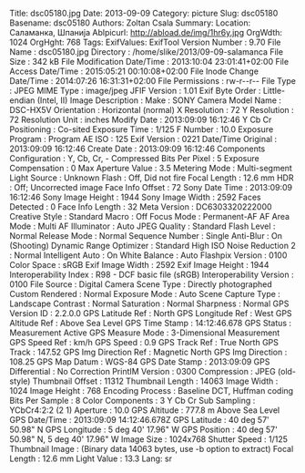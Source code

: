 Title: dsc05180.jpg
Date: 2013-09-09
Category: picture
Slug: dsc05180
Basename: dsc05180
Authors: Zoltan Csala
Summary:
Location: Саламанка, Шпанија
Ablpicurl: http://abload.de/img/1hr6y.jpg
OrgWdth: 1024
OrgHght: 768
Tags:
ExifValues: ExifTool Version Number : 9.70
            File Name : dsc05180.jpg
            Directory : /home/slike/2013/09-09-salamanca
            File Size : 342 kB
            File Modification Date/Time : 2013:10:04 23:01:41+02:00
            File Access Date/Time : 2015:05:21 00:10:08+02:00
            File Inode Change Date/Time : 2014:07:26 16:31:31+02:00
            File Permissions : rw-r--r--
            File Type : JPEG
            MIME Type : image/jpeg
            JFIF Version : 1.01
            Exif Byte Order : Little-endian (Intel, II)
            Image Description :
            Make : SONY
            Camera Model Name : DSC-HX5V
            Orientation : Horizontal (normal)
            X Resolution : 72
            Y Resolution : 72
            Resolution Unit : inches
            Modify Date : 2013:09:09 16:12:46
            Y Cb Cr Positioning : Co-sited
            Exposure Time : 1/125
            F Number : 10.0
            Exposure Program : Program AE
            ISO : 125
            Exif Version : 0221
            Date/Time Original : 2013:09:09 16:12:46
            Create Date : 2013:09:09 16:12:46
            Components Configuration : Y, Cb, Cr, -
            Compressed Bits Per Pixel : 5
            Exposure Compensation : 0
            Max Aperture Value : 3.5
            Metering Mode : Multi-segment
            Light Source : Unknown
            Flash : Off, Did not fire
            Focal Length : 12.6 mm
            HDR : Off; Uncorrected image
            Face Info Offset : 72
            Sony Date Time : 2013:09:09 16:12:46
            Sony Image Height : 1944
            Sony Image Width : 2592
            Faces Detected : 0
            Face Info Length : 32
            Meta Version : DC6303320222000
            Creative Style : Standard
            Macro : Off
            Focus Mode : Permanent-AF
            AF Area Mode : Multi
            AF Illuminator : Auto
            JPEG Quality : Standard
            Flash Level : Normal
            Release Mode : Normal
            Sequence Number : Single
            Anti-Blur : On (Shooting)
            Dynamic Range Optimizer : Standard
            High ISO Noise Reduction 2 : Normal
            Intelligent Auto : On
            White Balance : Auto
            Flashpix Version : 0100
            Color Space : sRGB
            Exif Image Width : 2592
            Exif Image Height : 1944
            Interoperability Index : R98 - DCF basic file (sRGB)
            Interoperability Version : 0100
            File Source : Digital Camera
            Scene Type : Directly photographed
            Custom Rendered : Normal
            Exposure Mode : Auto
            Scene Capture Type : Landscape
            Contrast : Normal
            Saturation : Normal
            Sharpness : Normal
            GPS Version ID : 2.2.0.0
            GPS Latitude Ref : North
            GPS Longitude Ref : West
            GPS Altitude Ref : Above Sea Level
            GPS Time Stamp : 14:12:46.678
            GPS Status : Measurement Active
            GPS Measure Mode : 3-Dimensional Measurement
            GPS Speed Ref : km/h
            GPS Speed : 0.9
            GPS Track Ref : True North
            GPS Track : 147.52
            GPS Img Direction Ref : Magnetic North
            GPS Img Direction : 108.25
            GPS Map Datum : WGS-84
            GPS Date Stamp : 2013:09:09
            GPS Differential : No Correction
            PrintIM Version : 0300
            Compression : JPEG (old-style)
            Thumbnail Offset : 11312
            Thumbnail Length : 14063
            Image Width : 1024
            Image Height : 768
            Encoding Process : Baseline DCT, Huffman coding
            Bits Per Sample : 8
            Color Components : 3
            Y Cb Cr Sub Sampling : YCbCr4:2:2 (2 1)
            Aperture : 10.0
            GPS Altitude : 777.8 m Above Sea Level
            GPS Date/Time : 2013:09:09 14:12:46.678Z
            GPS Latitude : 40 deg 57' 50.98" N
            GPS Longitude : 5 deg 40' 17.96" W
            GPS Position : 40 deg 57' 50.98" N, 5 deg 40' 17.96" W
            Image Size : 1024x768
            Shutter Speed : 1/125
            Thumbnail Image : (Binary data 14063 bytes, use -b option to extract)
            Focal Length : 12.6 mm
            Light Value : 13.3
Lang: sr

